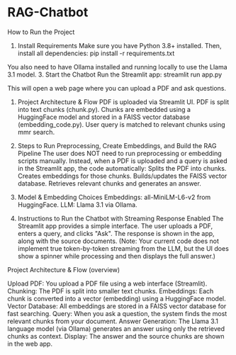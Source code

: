 # RAG-Chatbot

How to Run the Project
1. Install Requirements
Make sure you have Python 3.8+ installed. Then, install all dependencies:
pip install -r requirements.txt

You also need to have Ollama installed and running locally to use the Llama 3.1 model.
3. Start the Chatbot
Run the Streamlit app:
streamlit run app.py

This will open a web page where you can upload a PDF and ask questions.

1. Project Architecture & Flow
PDF is uploaded via Streamlit UI.
PDF is split into text chunks (chunk.py).
Chunks are embedded using a HuggingFace model and stored in a FAISS vector database (embedding_code.py).
User query is matched to relevant chunks using mmr search.

2. Steps to Run Preprocessing, Create Embeddings, and Build the RAG Pipeline
The user does NOT need to run preprocessing or embedding scripts manually. Instead, when a PDF is uploaded and a query is asked in the Streamlit app, the code automatically:
Splits the PDF into chunks.
Creates embeddings for those chunks.
Builds/updates the FAISS vector database.
Retrieves relevant chunks and generates an answer.

3. Model & Embedding Choices
Embeddings: all-MiniLM-L6-v2 from HuggingFace.
LLM: Llama 3.1 via Ollama.

4. Instructions to Run the Chatbot with Streaming Response Enabled
The Streamlit app provides a simple interface. The user uploads a PDF, enters a query, and clicks "Ask". The response is shown in the app, along with the source documents.
(Note: Your current code does not implement true token-by-token streaming from the LLM, but the UI does show a spinner while processing and then displays the full answer.)

Project Architecture & Flow (overview)

Upload PDF: You upload a PDF file using a web interface (Streamlit).
Chunking: The PDF is split into smaller text chunks.
Embeddings: Each chunk is converted into a vector (embedding) using a HuggingFace model.
Vector Database: All embeddings are stored in a FAISS vector database for fast searching.
Query: When you ask a question, the system finds the most relevant chunks from your document.
Answer Generation: The Llama 3.1 language model (via Ollama) generates an answer using only the retrieved chunks as context.
Display: The answer and the source chunks are shown in the web app.
